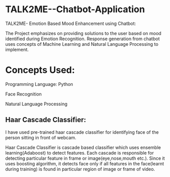 # TALK2ME--Chatbot-Application
TALK2ME- Emotion Based Mood Enhancement using Chatbot:

The Project emphasizes on providing solutions to the user based on mood identified during Emotion Recognition. Response generation from chatbot uses concepts 
of Machine Learning and Natural Language Processing to implement.

# Concepts Used:
Programming Language: Python

Face Recognition

Natural Language Processing

## Haar Cascade Classifier:
I have used pre-trained haar cascade classifier for identifying face of the person sitting in front of webcam.

Haar Cascade Classifier is cascade based classifier which uses ensemble learning(Adaboost) to detect features. Each cascade is responsible for detecting particular feature in frame or image(eye,nose,mouth etc.). Since it uses boosting algorithm, it detects face only if all features in the face(learnt during training) is found in particular region of image or frame of video. 

